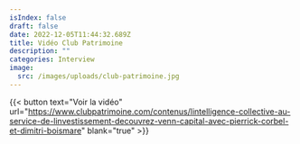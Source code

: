 ```yaml
---
isIndex: false
draft: false
date: 2022-12-05T11:44:32.689Z
title: Vidéo Club Patrimoine
description: ""
categories: Interview
image:
  src: /images/uploads/club-patrimoine.jpg
---
```

{{< button text="Voir la vidéo" url="https://www.clubpatrimoine.com/contenus/lintelligence-collective-au-service-de-linvestissement-decouvrez-venn-capital-avec-pierrick-corbel-et-dimitri-boismare" blank="true" >}}